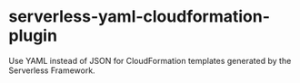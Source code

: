 # serverless-yaml-cloudformation-plugin
Use YAML instead of JSON for CloudFormation templates generated by the Serverless Framework.
